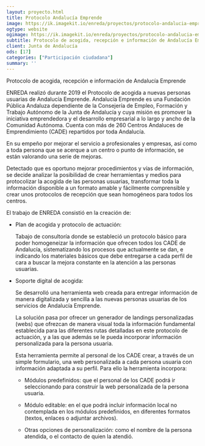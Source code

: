 ```yaml
---
layout: proyecto.html
title: Protocolo Andalucía Emprende
image: https://ik.imagekit.io/enreda/proyectos/protocolo-andalucia-emprende.png?updatedAt=1700671436077
ogtype: website
ogimage: https://ik.imagekit.io/enreda/proyectos/protocolo-andalucia-emprende.png?updatedAt=1700671436077
subtitle: Protocolo de acogida, recepción e información de Andalucía Emprende
client: Junta de Andalucía
ods: [17]
categories: ["Participación ciudadana"]
summary: ''
---
```


Protocolo de acogida, recepción e información de Andalucía Emprende

ENREDA realizó durante 2019 el Protocolo de acogida a nuevas personas usuarias de Andalucía Emprende. Andalucía Emprende es una Fundación Pública Andaluza dependiente de la Consejería de Empleo, Formación y Trabajo Autónomo de la Junta de Andalucía y cuya misión es promover la iniciativa emprendedora y el desarrollo empresarial a lo largo y ancho de la Comunidad Autónoma. Cuenta con más de 260 Centros Andaluces de Emprendimiento (CADE) repartidos por toda Andalucía. 

En su empeño por mejorar el servicio a profesionales y empresas, así como a toda persona que se acerque a un centro o punto de información, se están valorando una serie de mejoras.

Detectado que es oportuno mejorar procedimientos y vías de información, se decide analizar la posibilidad de crear herramientas y medios para protocolizar la acogida de las personas usuarias, transformar toda la información disponible a un formato amable y fácilmente comprensible y crear unos protocolos de recepción que sean homogéneos para todos los centros.

El trabajo de ENREDA consistió en la creación de:

* Plan de acogida y protocolo de actuación: 

    Tabajo de consultoría donde se estableció un protocolo básico para poder homogeneizar la información que ofrecen todos los CADE de Andalucía, sistematizando los procesos que actualmente se dan, e indicando los materiales básicos  que debe entregarse a cada perfil de cara a buscar la mejora constante en la atención a las personas usuarias.

* Soporte digital de acogida:

    Se desarrolló una herramienta web creada para entregar información de manera digitalizada y sencilla a las nuevas personas usuarias de los servicios de Andalucía Emprende.

    La solución pasa por ofrecer un  generador de landings personalizadas (webs) que ofrezcan de manera visual toda la información fundamental establecida para las diferentes rutas detalladas en este protocolo de actuación, y a las que además se le pueda incorporar información personalizada para la persona usuaria. 

    Esta herramienta permite al personal de los CADE crear, a través de un simple formulario, una web personalizada a cada persona usuaria con información adaptada a su perfil. Para ello la herramienta incorpora:

    * Módulos predefinidos: que el personal de los CADE podrá ir seleccionando para construir la web personalizada de la persona usuaria.

    * Módulo editable: en el que podrá incluir información local no contemplada en los módulos predefinidos, en diferentes formatos (textos, enlaces o adjuntar archivos).

    * Otras opciones de personalización: como el nombre de la persona atendida, o el contacto de quien la atendió.